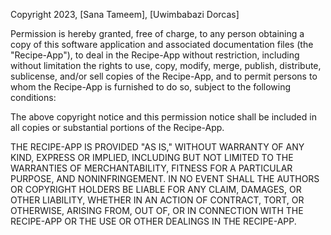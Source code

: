 Copyright 2023, [Sana Tameem], [Uwimbabazi Dorcas]

Permission is hereby granted, free of charge, to any person obtaining a copy of this software application and associated documentation files (the "Recipe-App"), to deal in the Recipe-App without restriction, including without limitation the rights to use, copy, modify, merge, publish, distribute, sublicense, and/or sell copies of the Recipe-App, and to permit persons to whom the Recipe-App is furnished to do so, subject to the following conditions:

The above copyright notice and this permission notice shall be included in all copies or substantial portions of the Recipe-App.

THE RECIPE-APP IS PROVIDED "AS IS," WITHOUT WARRANTY OF ANY KIND, EXPRESS OR IMPLIED, INCLUDING BUT NOT LIMITED TO THE WARRANTIES OF MERCHANTABILITY, FITNESS FOR A PARTICULAR PURPOSE, AND NONINFRINGEMENT. IN NO EVENT SHALL THE AUTHORS OR COPYRIGHT HOLDERS BE LIABLE FOR ANY CLAIM, DAMAGES, OR OTHER LIABILITY, WHETHER IN AN ACTION OF CONTRACT, TORT, OR OTHERWISE, ARISING FROM, OUT OF, OR IN CONNECTION WITH THE RECIPE-APP OR THE USE OR OTHER DEALINGS IN THE RECIPE-APP.